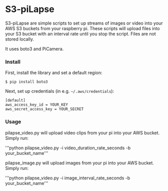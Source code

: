 # S3-piLapse

S3-piLapse are simple scripts to set up streams of images or video into your AWS S3 buckets from your raspberry pi.
These scripts will upload files into your S3 bucket with an interval rate until you stop the script. Files are not stored locally.

It uses boto3 and PiCamera. 
### Install 

First, install the library and set a default region:


    $ pip install boto3

Next, set up credentials (in e.g. ``~/.aws/credentials``):


    [default]
    aws_access_key_id = YOUR_KEY
    aws_secret_access_key = YOUR_SECRET

### Usage

pilapse_video.py will upload video clips from your pi into your AWS bucket. Simply run: 

'''python pilapse_video.py -i video_duration_rate_seconds -b your_bucket_name'''

pilapse_image.py will upload images from your pi into your AWS bucket. Simply run:

'''python pilapse_video.py -i image_interval_rate_seconds -b your_bucket_name'''
